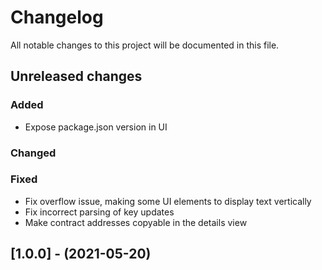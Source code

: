 # Changelog

All notable changes to this project will be documented in this file.

## Unreleased changes

### Added
- Expose package.json version in UI

### Changed

### Fixed
- Fix overflow issue, making some UI elements to display text vertically
- Fix incorrect parsing of key updates
- Make contract addresses copyable in the details view

## [1.0.0] - (2021-05-20)
